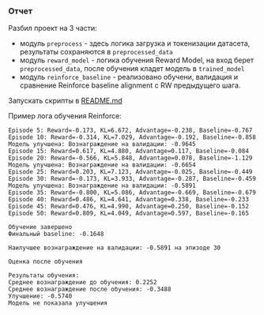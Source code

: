### Отчет

Разбил проект на 3 части:
- модуль `preprocess` - здесь логика загрузка и токенизации датасета, результаты сохраняются в `preprocessed_data`
- модуль `reward_model` - логика обучения Reward Model, на вход берет `preprocessed_data`, после обучения кладет модель в `trained_model`
- модуль `reinforce_baseline` - реализовано обучени, валидация и сравнение Reinforce baseline alignment с RW предыдущего шага.

Запускать скрипты в [README.md](README.md)

Пример лога обучения Reinforce:

```
Episode 5: Reward=-0.173, KL=6.672, Advantage=-0.238, Baseline=-0.767
Episode 10: Reward=-0.314, KL=7.029, Advantage=-0.192, Baseline=-0.858
Модель улучшена: Вознаграждение на валидации: -0.9645
Episode 15: Reward=0.617, KL=4.880, Advantage=0.117, Baseline=-0.084
Episode 20: Reward=-0.566, KL=5.848, Advantage=0.078, Baseline=-1.129
Модель улучшена: Вознаграждение на валидации: -0.6654
Episode 25: Reward=0.203, KL=7.123, Advantage=-0.025, Baseline=-0.449
Episode 30: Reward=-0.173, KL=3.933, Advantage=-0.287, Baseline=-0.459
Модель улучшена: Вознаграждение на валидации: -0.5891
Episode 35: Reward=-0.800, KL=5.086, Advantage=-0.669, Baseline=-0.679
Episode 40: Reward=0.486, KL=4.641, Advantage=0.338, Baseline=-0.233
Episode 45: Reward=0.476, KL=4.990, Advantage=0.250, Baseline=-0.152
Episode 50: Reward=0.809, KL=4.049, Advantage=0.597, Baseline=-0.165

Обучение завершено
Финальный baseline: -0.1648

Наилучшее вознаграждение на валидации: -0.5891 на эпизоде 30

Оценка после обучения

Результаты обучения:
Среднее вознаграждение до обучения: 0.2252
Среднее вознаграждение после обучения: -0.3488
Улучшение: -0.5740
Модель не показала улучшения

```

